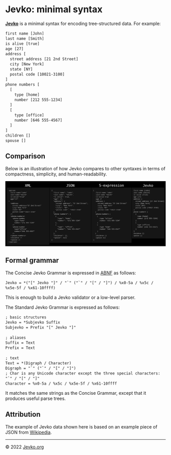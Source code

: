 # Jevko: minimal syntax

[**Jevko**](https://jevko.org) is a minimal syntax for encoding tree-structured data. For example:

```
first name [John]
last name [Smith]
is alive [true]
age [27]
address [
  street address [21 2nd Street]
  city [New York]
  state [NY]
  postal code [10021-3100]
]
phone numbers [
  [
    type [home]
    number [212 555-1234]
  ]
  [
    type [office]
    number [646 555-4567]
  ]
]
children []
spouse []
```

## Comparison

Below is an illustration of how Jevko compares to other syntaxes in terms of compactness, simplicity, and human-readability.

![Jevko compared to other syntaxes](comparison.png)

## Formal grammar

The Concise Jevko Grammar is expressed in [ABNF](https://en.wikipedia.org/wiki/Augmented_Backus-Naur_form) as follows:

```abnf
Jevko = *("[" Jevko "]" / "`" ("`" / "[" / "]") / %x0-5a / %x5c / %x5e-5f / %x61-10ffff)
```

This is enough to build a Jevko validator or a low-level parser.

The Standard Jevko Grammar is expressed as follows:

```abnf
; basic structures
Jevko = *Subjevko Suffix
Subjevko = Prefix "[" Jevko "]"

; aliases
Suffix = Text
Prefix = Text

; text
Text = *(Digraph / Character)
Digraph = "`" ("`" / "[" / "]")
; Char is any Unicode character except the three special characters: "`" / "[" / "]"
Character = %x0-5a / %x5c / %x5e-5f / %x61-10ffff
```

It matches the same strings as the Concise Grammar, except that it produces useful parse trees.

## Attribution

The example of Jevko data shown here is based on an example piece of JSON from [Wikipedia](https://en.wikipedia.org/wiki/JSON#Syntax).

***

© 2022 [Jevko.org](https://jevko.org)